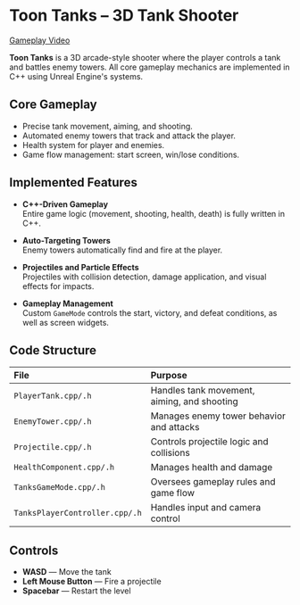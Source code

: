 # Toon Tanks – 3D Tank Shooter
[Gameplay Video](https://www.youtube.com/watch?v=kIzC08xY0xk)

**Toon Tanks** is a 3D arcade-style shooter where the player controls a tank and battles enemy towers. All core gameplay mechanics are implemented in C++ using Unreal Engine's systems.

## Core Gameplay
- Precise tank movement, aiming, and shooting.
- Automated enemy towers that track and attack the player.
- Health system for player and enemies.
- Game flow management: start screen, win/lose conditions.

## Implemented Features
- **C++-Driven Gameplay**  
  Entire game logic (movement, shooting, health, death) is fully written in C++.

- **Auto-Targeting Towers**  
  Enemy towers automatically find and fire at the player.

- **Projectiles and Particle Effects**  
  Projectiles with collision detection, damage application, and visual effects for impacts.

- **Gameplay Management**  
  Custom `GameMode` controls the start, victory, and defeat conditions, as well as screen widgets.

## Code Structure
| File | Purpose |
|:---|:---|
| `PlayerTank.cpp/.h` | Handles tank movement, aiming, and shooting |
| `EnemyTower.cpp/.h` | Manages enemy tower behavior and attacks |
| `Projectile.cpp/.h` | Controls projectile logic and collisions |
| `HealthComponent.cpp/.h` | Manages health and damage |
| `TanksGameMode.cpp/.h` | Oversees gameplay rules and game flow |
| `TanksPlayerController.cpp/.h` | Handles input and camera control |

## Controls
- **WASD** — Move the tank
- **Left Mouse Button** — Fire a projectile
- **Spacebar** — Restart the level
